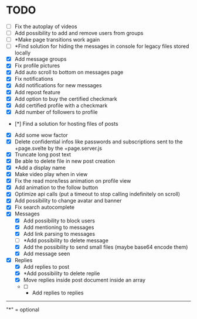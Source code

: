 
# TODO

 - [ ] Fix the autoplay of videos
 - [ ] Add possibility to add and remove users from groups
 - [ ] *Make page transitions work again
 - [ ] *Find solution for hiding the messages in console for legacy files stored locally
 - [x] Add message groups
 - [x] Fix profile pictures
 - [x] Add auto scroll to bottom on messages page
 - [x] Fix notifications
 - [x] Add notifications for new messages
 - [x] Add repost feature
 - [x] Add option to buy the certified checkmark
 - [x] Add certified profile with a checkmark
 - [x] Add number of followers to profile
 - [*] Find a solution for hosting files of posts
 - [x] Add some wow factor
 - [x] Delete confidential infos like passwords and subscriptions sent to the +page.svelte by the +page.server.js
 - [x] Truncate long post text
 - [x] Be able to delete file in new post creation
 - [x] *Add a display name
 - [x] Make video play when in view
 - [x] Fix the read more/less animation on profile view
 - [x] Add animation to the follow button
 - [x] Optimize api calls (put a timeout to stop calling indefinitely on scroll)
 - [x] Add possibility to change avatar and banner
 - [x] Fix search autocomplete
 - [x] Messages
     - [x] Add possibility to block users
     - [x] Add mentioning to messages
     - [x] Add link parsing to messages
     - [ ] *Add possibility to delete message
     - [x] Add the possibility to send small files (maybe base64 encode them)
     - [x] Add message seen 
 - [x] Replies
     - [x] Add replies to post 
     - [x] *Add possibility to delete replie
     - [x] Move replies inside post document inside an array
     - [ ] * Add replies to replies

---

"*" = optional